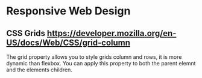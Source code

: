 # Responsive Web Design

## CSS Grids <https://developer.mozilla.org/en-US/docs/Web/CSS/grid-column>

The grid property allows you to style grids column and rows, it is more dynamic than flexbox. You can apply this property to both the parent elemnt and the elements children.





